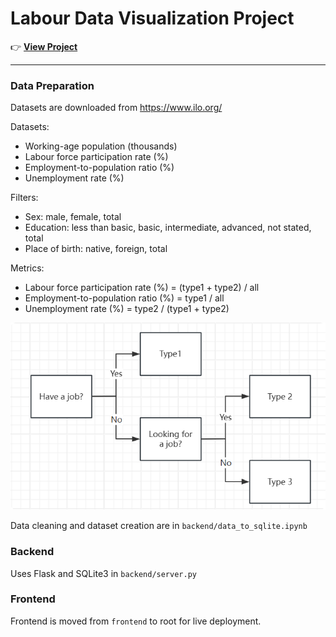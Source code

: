 # Labour Data Visualization Project

👉 **[View Project](https://j4vixq.github.io/Labour-Market-Analysis/)**

---

### Data Preparation

Datasets are downloaded from https://www.ilo.org/

Datasets:
- Working-age population (thousands)
- Labour force participation rate (%)
- Employment-to-population ratio (%)
- Unemployment rate (%)

Filters:
- Sex: male, female, total
- Education: less than basic, basic, intermediate, advanced, not stated, total
- Place of birth: native, foreign, total

Metrics:
- Labour force participation rate (%) = (type1 + type2) / all
- Employment-to-population ratio (%) = type1 / all
- Unemployment rate (%) = type2 / (type1 + type2)

![emp](img/employmentCategories.png)

Data cleaning and dataset creation are in `backend/data_to_sqlite.ipynb`

### Backend

Uses Flask and SQLite3 in `backend/server.py`

### Frontend

Frontend is moved from `frontend` to root for live deployment.
